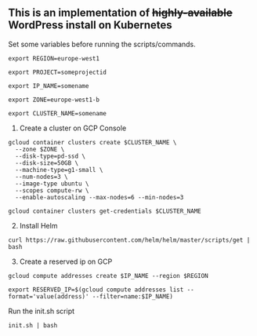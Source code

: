 ## This is an implementation of ~~highly-available~~ WordPress install on Kubernetes

Set some variables before running the scripts/commands.

```
export REGION=europe-west1

export PROJECT=someprojectid

export IP_NAME=somename

export ZONE=europe-west1-b

export CLUSTER_NAME=somename
```

1. Create a cluster on GCP Console

```
gcloud container clusters create $CLUSTER_NAME \
  --zone $ZONE \
  --disk-type=pd-ssd \
  --disk-size=50GB \
  --machine-type=g1-small \
  --num-nodes=3 \
  --image-type ubuntu \
  --scopes compute-rw \
  --enable-autoscaling --max-nodes=6 --min-nodes=3 
```

`gcloud container clusters get-credentials $CLUSTER_NAME`

2. Install Helm 

  `curl https://raw.githubusercontent.com/helm/helm/master/scripts/get | bash `

3. Create a reserved ip on GCP

`gcloud compute addresses create $IP_NAME --region $REGION`

`export RESERVED_IP=$(gcloud compute addresses list --format='value(address)' --filter=name:$IP_NAME)`

Run the init.sh script

`init.sh | bash`
